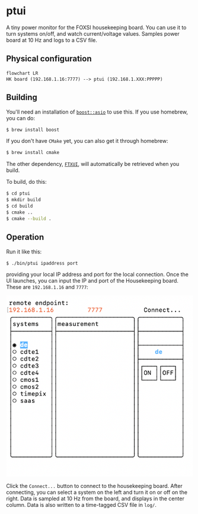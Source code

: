# ptui

A tiny power monitor for the FOXSI housekeeping board. You can use it to turn systems on/off, and watch current/voltage values. Samples power board at 10 Hz and logs to a CSV file.

## Physical configuration

```mermaid
flowchart LR
HK board (192.168.1.16:7777) --> ptui (192.168.1.XXX:PPPPP)
```

## Building
You'll need an installation of [`boost::asio`](https://www.boost.org/users/download/) to use this. If you use homebrew, you can do:

```bash
$ brew install boost
```

If you don't have `CMake` yet, you can also get it through homebrew:
```bash
$ brew install cmake
```

The other dependency, [`FTXUI`](https://github.com/ArthurSonzogni/FTXUI), will automatically be retrieved when you build.

To build, do this:
```bash
$ cd ptui
$ mkdir build
$ cd build
$ cmake ..
$ cmake --build .
```

## Operation
Run it like this:
```bash
$ ./bin/ptui ipaddress port
```
providing your local IP address and port for the local connection. Once the UI launches, you can input the IP and port of the Housekeeping board. These are `192.168.1.16` and `7777`:

![image](assets/capture.png)

Click the `Connect...` button to connect to the housekeeping board. After connecting, you can select a system on the left and turn it on or off on the right. Data is sampled at 10 Hz from the board, and displays in the center column. Data is also written to a time-tagged CSV file in `log/`.